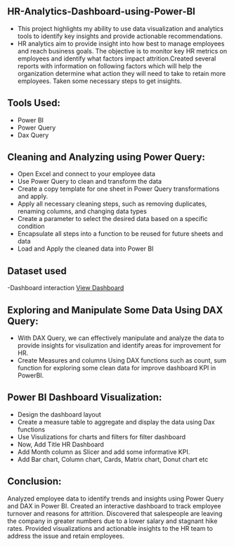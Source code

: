## HR-Analytics-Dashboard-using-Power-BI
- This project highlights my ability to use data visualization and analytics tools to identify key insights and provide actionable recommendations.
- HR analytics aim to provide insight into how best to manage employees and reach business goals. The objective is to monitor key HR metrics on employees and identify what factors impact attrition.Created several reports with information on following factors which will help the organization determine what action they will need to take to retain more employees. Taken some necessary steps to get insights.

## Tools Used:
- Power BI
- Power Query
- Dax Query

## Cleaning and Analyzing using Power Query:
- Open Excel and connect to your employee data
- Use Power Query to clean and transform the data
- Create a copy template for one sheet in Power Query transformations and apply.
- Apply all necessary cleaning steps, such as removing duplicates, renaming columns, and changing data types
- Create a parameter to select the desired data based on a specific condition
- Encapsulate all steps into a function to be reused for future sheets and data
- Load and Apply the cleaned data into Power BI


## Dataset used

 -Dashboard interaction <a href="https://github.com/Divya-ds-123/HR-Analytics-Dashboard-using-Power-BI/blob/main/Dashboard.JPG">View Dashboard</a>

## Exploring and Manipulate Some Data Using DAX Query:
- With DAX Query, we can effectively manipulate and analyze the data to provide insights for visulization and identify areas for improvement for HR.
- Create Measures and columns Using DAX functions such as count, sum function for exploring some clean data for improve dashboard KPI in PowerBI.

## Power BI Dashboard Visualization:
- Design the dashboard layout
- Create a measure table to aggregate and display the data using Dax functions
- Use Visulizations for charts and filters for filter dashboard
- Now, Add Title HR Dashboard
- Add Month column as Slicer and add some informative KPI.
- Add Bar chart, Column chart, Cards, Matrix chart, Donut chart etc


## Conclusion:
Analyzed employee data to identify trends and insights using Power Query and DAX in Power BI. 
Created an interactive dashboard to track employee turnover and reasons for attrition. Discovered that salespeople are leaving the company in greater numbers due to a 
lower salary and stagnant hike rates. Provided visualizations and actionable insights to the HR team to address the issue and retain employees.




